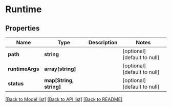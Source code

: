# Runtime

## Properties
Name | Type | Description | Notes
------------ | ------------- | ------------- | -------------
**path** | **string** |  | [optional] [default to null]
**runtimeArgs** | **array[string]** |  | [optional] [default to null]
**status** | **map[String, string]** |  | [optional] [default to null]

[[Back to Model list]](../README.md#documentation-for-models) [[Back to API list]](../README.md#documentation-for-api-endpoints) [[Back to README]](../README.md)


